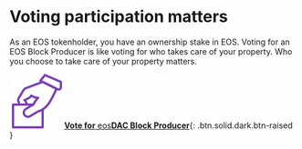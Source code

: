 **Voting** participation **matters**
===

As an EOS tokenholder, you have an ownership stake in EOS. Voting for an EOS Block Producer is like voting for who takes care of your property. Who you choose to take care of your property matters.

[![Vote](/assets/why-vote/vote-48x48.svg)**Vote for** eos**DAC Block Producer**](https://www.google.com){: .btn.solid.dark.btn-raised }